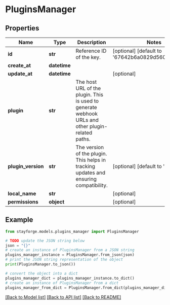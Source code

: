 # PluginsManager


## Properties

Name | Type | Description | Notes
------------ | ------------- | ------------- | -------------
**id** | **str** | Reference ID of the key. | [optional] [default to '67642b6a0829d560d8101728']
**create_at** | **datetime** |  | 
**update_at** | **datetime** |  | [optional] 
**plugin** | **str** | The host URL of the plugin. This is used to generate webhook URLs and other plugin-related paths. | 
**plugin_version** | **str** | The version of the plugin. This helps in tracking updates and ensuring compatibility. | [optional] [default to 'latest']
**local_name** | **str** |  | [optional] 
**permissions** | **object** |  | [optional] 

## Example

```python
from stayforge.models.plugins_manager import PluginsManager

# TODO update the JSON string below
json = "{}"
# create an instance of PluginsManager from a JSON string
plugins_manager_instance = PluginsManager.from_json(json)
# print the JSON string representation of the object
print(PluginsManager.to_json())

# convert the object into a dict
plugins_manager_dict = plugins_manager_instance.to_dict()
# create an instance of PluginsManager from a dict
plugins_manager_from_dict = PluginsManager.from_dict(plugins_manager_dict)
```
[[Back to Model list]](../README.md#documentation-for-models) [[Back to API list]](../README.md#documentation-for-api-endpoints) [[Back to README]](../README.md)


